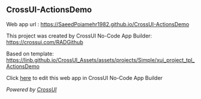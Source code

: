 ## CrossUI-ActionsDemo
Web app url : https://SaeedPoiamehr1982.github.io/CrossUI-ActionsDemo

This project was created by CrossUI No-Code App Builder: https://crossui.com/RADGithub

Based on template: https://linb.github.io/CrossUI_Assets/assets/projects/Simple/xui_project_tpl_ActionsDemo

Click [here](https://crossui.com/RADGithub/#!from=github&owner=SaeedPoiamehr1982&repo=CrossUI-ActionsDemo) to edit this web app in CrossUI No-Code App Builder

<i>Powered by [CrossUI](https://crossui.com)</i>

